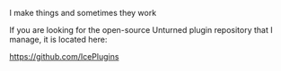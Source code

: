 I make things and sometimes they work

If you are looking for the open-source Unturned plugin repository that I manage, it is located here:

https://github.com/IcePlugins
